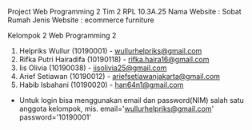 Project Web Programming 2 Tim 2 RPL 10.3A.25
Nama Website : Sobat Rumah
Jenis Website : ecommerce furniture

Kelompok 2 Web Programming 2
1. Helpriks Wullur (10190001) - wullurhelpriks@gmail.com
2. Rifka Putri Hairadifa (10190118) - rifka.haira16@gmail.com
3. Iis Olivia (10190038) - iisolivia25@gmail.com
4. Arief Setiawan (10190012) - ariefsetiawanjakarta@gmail.com
5. Habib Isbahani (10190020) - han64n1@gmail.com

- Untuk login bisa menggunakan email dan password(NIM) salah satu anggota kelompok, mis. email='wullurhelpriks@gmail.com' password='10190001'
